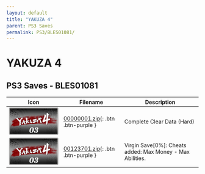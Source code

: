 ```yaml
---
layout: default
title: "YAKUZA 4"
parent: PS3 Saves
permalink: PS3/BLES01081/
---
```

# YAKUZA 4

## PS3 Saves - BLES01081

| Icon | Filename | Description |
|------|----------|-------------|
| ![YAKUZA 4](ICON0.PNG) | [00000001.zip](00000001.zip){: .btn .btn-purple } | Complete Clear Data (Hard) |
| ![YAKUZA 4](ICON0.PNG) | [00123701.zip](00123701.zip){: .btn .btn-purple } | Virgin Save[0%]: Cheats added: Max Money - Max Abilities. |
